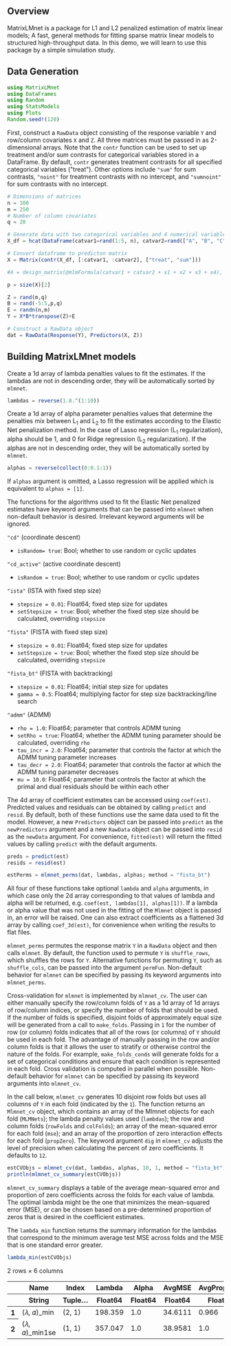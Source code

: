 ## Overview 

MatrixLMnet is a package for L1 and L2 penalized estimation of matrix linear models; A fast, general methods for fitting sparse matrix linear models to structured high-throughput data. In this demo, we will learn to use this package by a simple simulation study.


## Data Generation

```julia
using MatrixLMnet
using DataFrames
using Random
using StatsModels
using Plots
Random.seed!(120)
```

First, construct a `RawData` object consisting of the response variable `Y` and row/column covariates `X` and `Z`. All three matrices must be passed in as 2-dimensional arrays. Note that the `contr` function can be used to set up treatment and/or sum contrasts for categorical variables stored in a DataFrame. By default, `contr` generates treatment contrasts for all specified categorical variables ("treat"). Other options include `"sum"` for sum contrasts, `"noint"` for treatment contrasts with no intercept, and `"sumnoint"` for sum contrasts with no intercept.


```julia
# Dimensions of matrices 
n = 100
m = 250
# Number of column covariates
q = 20

# Generate data with two categorical variables and 4 numerical variables.
X_df = hcat(DataFrame(catvar1=rand(1:5, n), catvar2=rand(["A", "B", "C"], n)), DataFrame(rand(n,4),:auto))

# Convert dataframe to predicton matrix
X = Matrix(contr(X_df, [:catvar1, :catvar2], ["treat", "sum"]))

#X = design_matrix(@mlmFormula(catvar1 + catvar2 + x1 + x2 + x3 + x4), X_df, [(:catvar1, )])

p = size(X)[2]
```


```julia
Z = rand(m,q)
B = rand(-5:5,p,q)
E = randn(n,m)
Y = X*B*transpose(Z)+E

# Construct a RawData object
dat = RawData(Response(Y), Predictors(X, Z))
```

## Building  MatrixLMnet models


Create a 1d array of lambda penalties values to fit the estimates. If the lambdas are not in descending order, they will be automatically sorted by `mlmnet`.


```julia
lambdas = reverse(1.8.^(1:10))
```



Create a 1d array of alpha parameter penalties values that determine the penalties mix between L<sub>1</sub> and L<sub>2</sub> to fit the estimates according to the Elastic Net penalization method.  In the case of Lasso regression (L<sub>1</sub> regularization), alpha should be 1, and 0 for Ridge regression (L<sub>2</sub> regularization). If the alphas are not in descending order, they will be automatically sorted by `mlmnet`.


```julia
alphas = reverse(collect(0:0.1:1))
```


If `alphas` argument is omitted, a Lasso regression will be applied which is equivalent to `alphas = [1]`.  

The functions for the algorithms used to fit the Elastic Net penalized estimates have keyword arguments that can be passed into `mlmnet` when non-default behavior is desired. Irrelevant keyword arguments will be ignored. 

`"cd"` (coordinate descent)
- `isRandom= true`: Bool; whether to use random or cyclic updates

`"cd_active"` (active coordinate descent)
- `isRandom = true`: Bool; whether to use random or cyclic updates

`"ista"` (ISTA with fixed step size)
- `stepsize = 0.01`: Float64; fixed step size for updates
- `setStepsize = true`: Bool; whether the fixed step size should be calculated, overriding `stepsize`

`"fista"` (FISTA with fixed step size)
- `stepsize = 0.01`: Float64; fixed step size for updates
- `setStepsize = true`: Bool; whether the fixed step size should be calculated, overriding `stepsize`

`"fista_bt"` (FISTA with backtracking)
- `stepsize = 0.01`: Float64; initial step size for updates
- `gamma = 0.5`: Float64; multiplying factor for step size backtracking/line search

`"admm"` (ADMM)
- `rho = 1.0`: Float64; parameter that controls ADMM tuning
- `setRho = true`: Float64; whether the ADMM tuning parameter should be calculated, overriding `rho`
- `tau_incr = 2.0`: Float64; parameter that controls the factor at which the ADMM tuning parameter increases
- `tau_decr = 2.0`: Float64; parameter that controls the factor at which the ADMM tuning parameter decreases
- `mu = 10.0`: Float64; parameter that controls the factor at which the primal and dual residuals should be within each other

The 4d array of coefficient estimates can be accessed using `coef(est)`. Predicted values and residuals can be obtained by calling `predict` and `resid`. By default, both of these functions use the same data used to fit the model. However, a new `Predictors` object can be passed into `predict` as the `newPredictors` argument and a new `RawData` object can be passed into `resid` as the `newData` argument. For convenience, `fitted(est)` will return the fitted values by calling `predict` with the default arguments. 


```julia
preds = predict(est)
resids = resid(est)

estPerms = mlmnet_perms(dat, lambdas, alphas; method = "fista_bt")
```



All four of these functions take optional `lambda` and `alpha` arguments, in which case only the 2d array corresponding to that values of lambda and alpha will be returned, e.g. `coef(est, lambdas[1], alphas[1])`. If a lambda or alpha value that was not used in the fitting of the `Mlmnet` object is passed in, an error will be raised. One can also extract coefficients as a flattened 3d array by calling `coef_3d(est)`, for convenience when writing the results to flat files. 

`mlmnet_perms` permutes the response matrix `Y` in a `RawData` object and then calls `mlmnet`. By default, the function used to permute `Y` is `shuffle_rows`, which shuffles the rows for `Y`. Alternative functions for permuting `Y`, such as `shuffle_cols`, can be passed into the argument `permFun`. Non-default behavior for `mlmnet` can be specified by passing its keyword arguments into `mlmnet_perms`. 

Cross-validation for `mlmnet` is implemented by `mlmnet_cv`. The user can either manually specify the row/column folds of `Y` as a 1d array of 1d arrays of row/column indices, or specify the number of folds that should be used. If the number of folds is specified, disjoint folds of approximately equal size will be generated from a call to `make_folds`. Passing in `1` for the number of row (or column) folds indicates that all of the rows (or columns) of `Y` should be used in each fold. The advantage of manually passing in the row and/or column folds is that it allows the user to stratify or otherwise control the nature of the folds. For example, `make_folds_conds` will generate folds for a set of categorical conditions and ensure that each condition is represented in each fold. Cross validation is computed in parallel when possible. Non-default behavior for `mlmnet` can be specified by passing its keyword arguments into `mlmnet_cv`. 

In the call below, `mlmnet_cv` generates 10 disjoint row folds but uses all columns of `Y` in each fold (indicated by the `1`). The function returns an `Mlmnet_cv` object, which contains an array of the Mlmnet objects for each fold (`MLMNets`); the lambda penalty values used (`lambdas`); the row and column folds (`rowFolds` and `colFolds`); an array of the mean-squared error for each fold (`mse`); and an array of the proportion of zero interaction effects for each fold (`propZero`). The keyword argument `dig` in `mlmnet_cv` adjusts the level of precision when calculating the percent of zero coefficients. It defaults to `12`. 


```julia
estCVObjs = mlmnet_cv(dat, lambdas, alphas, 10, 1, method = "fista_bt")
println(mlmnet_cv_summary(estCVObjs))
```


`mlmnet_cv_summary` displays a table of the average mean-squared error and proportion of zero coefficients across the folds for each value of lambda. The optimal lambda might be the one that minimizes the mean-squared error (MSE), or can be chosen based on a pre-determined proportion of zeros that is desired in the coefficient estimates. 

The `lambda_min` function returns the summary information for the lambdas that correspond to the minimum average test MSE across folds and the MSE that is one standard error greater.


```julia
lambda_min(estCVObjs)
```




<div class="data-frame"><p>2 rows × 6 columns</p><table class="data-frame"><thead><tr><th></th><th>Name</th><th>Index</th><th>Lambda</th><th>Alpha</th><th>AvgMSE</th><th>AvgPropZero</th></tr><tr><th></th><th title="String">String</th><th title="Tuple{Int64, Int64}">Tuple…</th><th title="Float64">Float64</th><th title="Float64">Float64</th><th title="Float64">Float64</th><th title="Float64">Float64</th></tr></thead><tbody><tr><th>1</th><td>(𝜆, 𝛼)_min</td><td>(2, 1)</td><td>198.359</td><td>1.0</td><td>34.6111</td><td>0.966</td></tr><tr><th>2</th><td>(𝜆, 𝛼)_min1se</td><td>(1, 1)</td><td>357.047</td><td>1.0</td><td>38.9581</td><td>1.0</td></tr></tbody></table></div>
